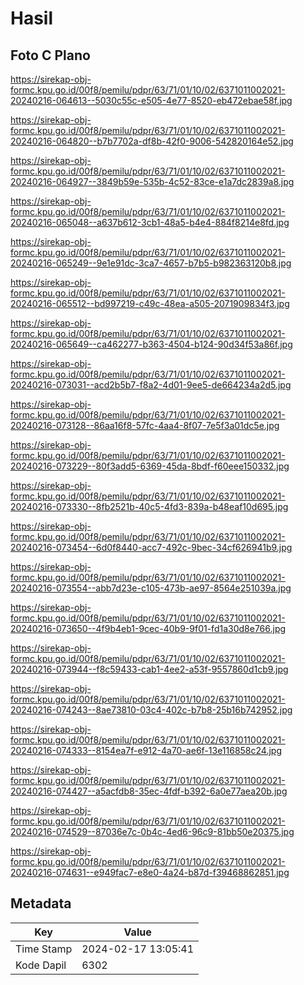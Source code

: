 # Hasil

## Foto C Plano

https://sirekap-obj-formc.kpu.go.id/00f8/pemilu/pdpr/63/71/01/10/02/6371011002021-20240216-064613--5030c55c-e505-4e77-8520-eb472ebae58f.jpg

https://sirekap-obj-formc.kpu.go.id/00f8/pemilu/pdpr/63/71/01/10/02/6371011002021-20240216-064820--b7b7702a-df8b-42f0-9006-542820164e52.jpg

https://sirekap-obj-formc.kpu.go.id/00f8/pemilu/pdpr/63/71/01/10/02/6371011002021-20240216-064927--3849b59e-535b-4c52-83ce-e1a7dc2839a8.jpg

https://sirekap-obj-formc.kpu.go.id/00f8/pemilu/pdpr/63/71/01/10/02/6371011002021-20240216-065048--a637b612-3cb1-48a5-b4e4-884f8214e8fd.jpg

https://sirekap-obj-formc.kpu.go.id/00f8/pemilu/pdpr/63/71/01/10/02/6371011002021-20240216-065249--9e1e91dc-3ca7-4657-b7b5-b982363120b8.jpg

https://sirekap-obj-formc.kpu.go.id/00f8/pemilu/pdpr/63/71/01/10/02/6371011002021-20240216-065512--bd997219-c49c-48ea-a505-2071909834f3.jpg

https://sirekap-obj-formc.kpu.go.id/00f8/pemilu/pdpr/63/71/01/10/02/6371011002021-20240216-065649--ca462277-b363-4504-b124-90d34f53a86f.jpg

https://sirekap-obj-formc.kpu.go.id/00f8/pemilu/pdpr/63/71/01/10/02/6371011002021-20240216-073031--acd2b5b7-f8a2-4d01-9ee5-de664234a2d5.jpg

https://sirekap-obj-formc.kpu.go.id/00f8/pemilu/pdpr/63/71/01/10/02/6371011002021-20240216-073128--86aa16f8-57fc-4aa4-8f07-7e5f3a01dc5e.jpg

https://sirekap-obj-formc.kpu.go.id/00f8/pemilu/pdpr/63/71/01/10/02/6371011002021-20240216-073229--80f3add5-6369-45da-8bdf-f60eee150332.jpg

https://sirekap-obj-formc.kpu.go.id/00f8/pemilu/pdpr/63/71/01/10/02/6371011002021-20240216-073330--8fb2521b-40c5-4fd3-839a-b48eaf10d695.jpg

https://sirekap-obj-formc.kpu.go.id/00f8/pemilu/pdpr/63/71/01/10/02/6371011002021-20240216-073454--6d0f8440-acc7-492c-9bec-34cf626941b9.jpg

https://sirekap-obj-formc.kpu.go.id/00f8/pemilu/pdpr/63/71/01/10/02/6371011002021-20240216-073554--abb7d23e-c105-473b-ae97-8564e251039a.jpg

https://sirekap-obj-formc.kpu.go.id/00f8/pemilu/pdpr/63/71/01/10/02/6371011002021-20240216-073650--4f9b4eb1-9cec-40b9-9f01-fd1a30d8e766.jpg

https://sirekap-obj-formc.kpu.go.id/00f8/pemilu/pdpr/63/71/01/10/02/6371011002021-20240216-073944--f8c59433-cab1-4ee2-a53f-9557860d1cb9.jpg

https://sirekap-obj-formc.kpu.go.id/00f8/pemilu/pdpr/63/71/01/10/02/6371011002021-20240216-074243--8ae73810-03c4-402c-b7b8-25b16b742952.jpg

https://sirekap-obj-formc.kpu.go.id/00f8/pemilu/pdpr/63/71/01/10/02/6371011002021-20240216-074333--8154ea7f-e912-4a70-ae6f-13e116858c24.jpg

https://sirekap-obj-formc.kpu.go.id/00f8/pemilu/pdpr/63/71/01/10/02/6371011002021-20240216-074427--a5acfdb8-35ec-4fdf-b392-6a0e77aea20b.jpg

https://sirekap-obj-formc.kpu.go.id/00f8/pemilu/pdpr/63/71/01/10/02/6371011002021-20240216-074529--87036e7c-0b4c-4ed6-96c9-81bb50e20375.jpg

https://sirekap-obj-formc.kpu.go.id/00f8/pemilu/pdpr/63/71/01/10/02/6371011002021-20240216-074631--e949fac7-e8e0-4a24-b87d-f39468862851.jpg


## Metadata

| Key        | Value               |
| ---------- | ------------------- |
| Time Stamp | 2024-02-17 13:05:41 |
| Kode Dapil | 6302                |



